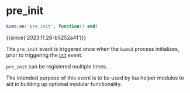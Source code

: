 # pre_init

```lua
kumo.on('pre_init', function() end)
```

{{since('2023.11.28-b5252a41')}}

The `pre_init` event is triggered once when the `kumod` process initializes,
prior to triggering the [init](init.md) event.

`pre_init` can be registered multiple times.

The intended purpose of this event is to be used by lua helper modules to aid
in building up optional modular functionality.

